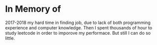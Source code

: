 # In Memory of
2017-2018 my hard time in finding job, due to lack of both programming experience and computer knowledge. Then I spent thousands of hour to study leetcode in order to imporove my performace. But still I can do so little.
